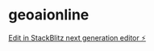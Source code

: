 # geoaionline

[Edit in StackBlitz next generation editor ⚡️](https://stackblitz.com/~/github.com/geopenta/geoaionline)